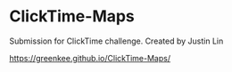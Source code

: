 # ClickTime-Maps

Submission for ClickTime challenge.
Created by Justin Lin

https://greenkee.github.io/ClickTime-Maps/
